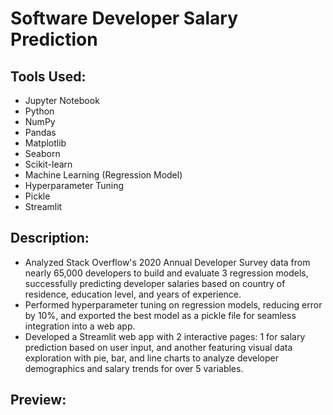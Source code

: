 # Software Developer Salary Prediction
## Tools Used:
- Jupyter Notebook
- Python
- NumPy
- Pandas
- Matplotlib
- Seaborn
- Scikit-learn
- Machine Learning (Regression Model)
- Hyperparameter Tuning
- Pickle
- Streamlit
## Description:
- Analyzed Stack Overflow's 2020 Annual Developer Survey data from nearly 65,000 developers to build and evaluate 3 regression models, successfully predicting developer salaries based on country of residence, education level, and years of experience.
- Performed hyperparameter tuning on regression models, reducing error by 10%, and exported the best model as a pickle file for seamless integration into a web app.
- Developed a Streamlit web app with 2 interactive pages: 1 for salary prediction based on user input, and another featuring visual data exploration with pie, bar, and line charts to analyze developer demographics and salary trends for over 5 variables.
## Preview:
